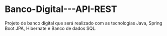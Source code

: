 # Banco-Digital---API-REST
Projeto de banco digital que será realizado com as tecnologias Java, Spring Boot JPA, Hibernate e Banco de dados SQL.
